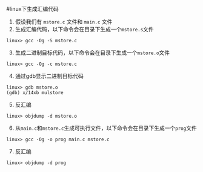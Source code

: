#linux下生成汇编代码
1. 假设我们有 `mstore.c` 文件和 `main.c` 文件
2. 生成汇编代码，以下命令会在目录下生成一个`mstore.s`文件
```
linux> gcc -Og -S mstore.c
```
3. 生成二进制目标代码，以下命令会在目录下生成一个`mstore.o`文件
```
linux> gcc -Og -c mstore.c
```
4. 通过gdb显示二进制目标代码
```
linux> gdb mstore.o
(gdb) x/14xb mulstore
```
5. 反汇编
```
linux> objdump -d mstore.o
```
6.  从`main.c`和`mstore.c`生成可执行文件，以下命令会在目录下生成一个`prog`文件
```
linux> gcc -Og -o prog main.c mstore.c
```
7.  反汇编
```
linux> objdump -d prog
```